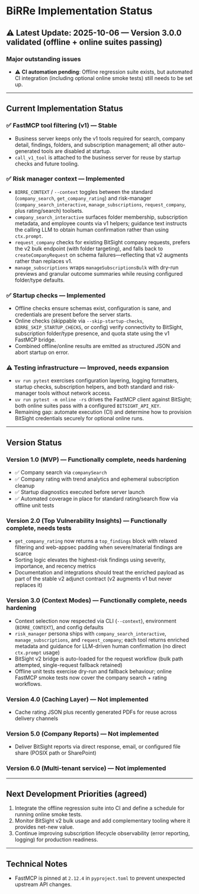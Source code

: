 # BiRRe Implementation Status

## ⚠️ Latest Update: 2025-10-06 — Version 3.0.0 validated (offline + online suites passing)

### Major outstanding issues

- ⚠️ **CI automation pending**: Offline regression suite exists, but automated CI integration (including optional online smoke tests) still needs to be set up.

---

## Current Implementation Status

### ✅ FastMCP tool filtering (v1) — Stable

- Business server keeps only the v1 tools required for search, company detail, findings, folders, and subscription management; all other auto-generated tools are disabled at startup.
- `call_v1_tool` is attached to the business server for reuse by startup checks and future tooling.

### ✅ Risk manager context — Implemented

- `BIRRE_CONTEXT` / `--context` toggles between the standard (`company_search`, `get_company_rating`) and risk-manager (`company_search_interactive`, `manage_subscriptions`, `request_company`, plus rating/search) toolsets.
- `company_search_interactive` surfaces folder membership, subscription metadata, and employee counts via v1 helpers; guidance text instructs the calling LLM to obtain human confirmation rather than using `ctx.prompt`.
- `request_company` checks for existing BitSight company requests, prefers the v2 bulk endpoint (with folder targeting), and falls back to `createCompanyRequest` on schema failures—reflecting that v2 augments rather than replaces v1.
- `manage_subscriptions` wraps `manageSubscriptionsBulk` with dry-run previews and granular outcome summaries while reusing configured folder/type defaults.

### ✅ Startup checks — Implemented

- Offline checks ensure schemas exist, configuration is sane, and credentials are present before the server starts.
- Online checks (skippable via `--skip-startup-checks`, `BIRRE_SKIP_STARTUP_CHECKS`, or config) verify connectivity to BitSight, subscription folder/type presence, and quota state using the v1 FastMCP bridge.
- Combined offline/online results are emitted as structured JSON and abort startup on error.

### ⚠️ Testing infrastructure — Improved, needs expansion

- `uv run pytest` exercises configuration layering, logging formatters, startup checks, subscription helpers, and both standard and risk-manager tools without network access.
- `uv run pytest -m online -rs` drives the FastMCP client against BitSight; both online suites pass with a configured `BITSIGHT_API_KEY`.
- Remaining gap: automate execution (CI) and determine how to provision BitSight credentials securely for optional online runs.

---

## Version Status

### Version 1.0 (MVP) — Functionally complete, needs hardening

- ✅ Company search via `companySearch`
- ✅ Company rating with trend analytics and ephemeral subscription cleanup
- ✅ Startup diagnostics executed before server launch
- ✅ Automated coverage in place for standard rating/search flow via offline unit tests

### Version 2.0 (Top Vulnerability Insights) — Functionally complete, needs tests

- `get_company_rating` now returns a `top_findings` block with relaxed filtering and web-appsec padding when severe/material findings are scarce
- Sorting logic elevates the highest-risk findings using severity, importance, and recency metrics
- Documentation and integrations should treat the enriched payload as part of the stable v2 adjunct contract (v2 augments v1 but never replaces it)

### Version 3.0 (Context Modes) — Functionally complete, needs hardening

- Context selection now respected via CLI (`--context`), environment (`BIRRE_CONTEXT`), and config defaults
- `risk_manager` persona ships with `company_search_interactive`, `manage_subscriptions`, and `request_company`; each tool returns enriched metadata and guidance for LLM-driven human confirmation (no direct `ctx.prompt` usage)
- BitSight v2 bridge is auto-loaded for the request workflow (bulk path attempted, single-request fallback retained)
- Offline unit tests exercise dry-run and fallback behaviour; online FastMCP smoke tests now cover the company search + rating workflows.

### Version 4.0 (Caching Layer) — Not implemented

- Cache rating JSON plus recently generated PDFs for reuse across delivery channels

### Version 5.0 (Company Reports) — Not implemented

- Deliver BitSight reports via direct response, email, or configured file share (POSIX path or SharePoint)

### Version 6.0 (Multi-tenant service) — Not implemented

---

## Next Development Priorities (agreed)

1. Integrate the offline regression suite into CI and define a schedule for running online smoke tests.
2. Monitor BitSight v2 bulk usage and add complementary tooling where it provides net-new value.
3. Continue improving subscription lifecycle observability (error reporting, logging) for production readiness.

---

## Technical Notes

- FastMCP is pinned at `2.12.4` in `pyproject.toml` to prevent unexpected upstream API changes.
